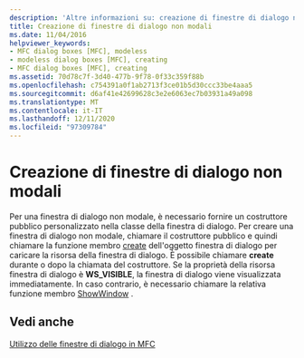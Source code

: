 ```yaml
---
description: 'Altre informazioni su: creazione di finestre di dialogo non modali'
title: Creazione di finestre di dialogo non modali
ms.date: 11/04/2016
helpviewer_keywords:
- MFC dialog boxes [MFC], modeless
- modeless dialog boxes [MFC], creating
- MFC dialog boxes [MFC], creating
ms.assetid: 70d78c7f-3d40-477b-9f78-0f33c359f88b
ms.openlocfilehash: c754391a0f1ab2713f3ce01b5d30ccc33be4aaa5
ms.sourcegitcommit: d6af41e42699628c3e2e6063ec7b03931a49a098
ms.translationtype: MT
ms.contentlocale: it-IT
ms.lasthandoff: 12/11/2020
ms.locfileid: "97309784"
---
```

# <a name="creating-modeless-dialog-boxes"></a>Creazione di finestre di dialogo non modali

Per una finestra di dialogo non modale, è necessario fornire un costruttore pubblico personalizzato nella classe della finestra di dialogo. Per creare una finestra di dialogo non modale, chiamare il costruttore pubblico e quindi chiamare la funzione membro [create](reference/cdialog-class.md#create) dell'oggetto finestra di dialogo per caricare la risorsa della finestra di dialogo. È possibile chiamare **create** durante o dopo la chiamata del costruttore. Se la proprietà della risorsa finestra di dialogo è **WS_VISIBLE**, la finestra di dialogo viene visualizzata immediatamente. In caso contrario, è necessario chiamare la relativa funzione membro [ShowWindow](reference/cwnd-class.md#showwindow) .

## <a name="see-also"></a>Vedi anche

[Utilizzo delle finestre di dialogo in MFC](life-cycle-of-a-dialog-box.md)
